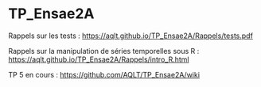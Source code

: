 # TP_Ensae2A

Rappels sur les tests : https://aqlt.github.io/TP_Ensae2A/Rappels/tests.pdf

Rappels sur la manipulation de séries temporelles sous R : https://aqlt.github.io/TP_Ensae2A/Rappels/intro_R.html

TP 5 en cours : https://github.com/AQLT/TP_Ensae2A/wiki

